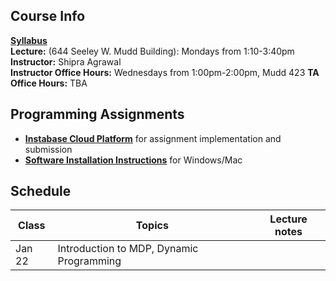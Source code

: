 ## Course Info

**[Syllabus](Reinforcement%20Learning%20course%20syllabus.pdf)**\
**Lecture:** (644 Seeley W. Mudd Building): Mondays from 1:10-3:40pm\
**Instructor:** Shipra Agrawal\
**Instructor Office Hours:** Wednesdays from 1:00pm-2:00pm, Mudd 423
**TA Office Hours:** TBA

## Programming Assignments
* **[Instabase Cloud Platform](cloud.md)** 
for assignment implementation and submission
* **[Software Installation Instructions](installation.md)**
for Windows/Mac

## Schedule

| Class|Topics|  Lecture notes |
|------|------|----------------|
|Jan 22    | Introduction to MDP, Dynamic Programming     |                |
